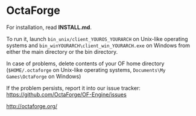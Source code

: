 OctaForge
=========

For installation, read **INSTALL.md**.

To run it, launch `bin_unix/client_YOUROS_YOURARCH` on Unix-like operating systems
and `bin_winYOURARCH\client_win_YOURARCH.exe` on Windows from
either the main directory or the bin directory.

In case of problems, delete contents of your OF home directory
(`$HOME/.octaforge` on Unix-like operating systems, `Documents\My Games\OctaForge` on Windows)

If the problem persists, report it into our
issue tracker: <https://github.com/OctaForge/OF-Engine/issues>

<http://octaforge.org/>
